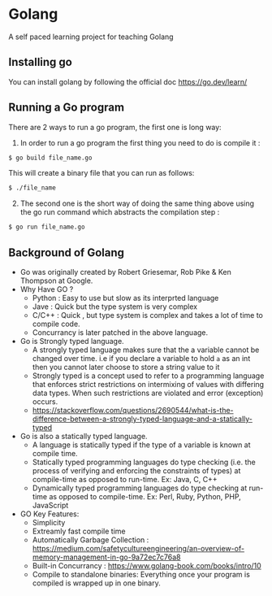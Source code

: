 
# Golang

A self paced learning project for teaching Golang


## Installing go

You can install golang by following the official doc https://go.dev/learn/


## Running a Go program


There are 2 ways to run a go program, the first one is long way:

1.  In order to run a go program the first thing you need to do is compile it :

```bash
$ go build file_name.go
```

This will create a binary file that you can run as follows:

```bash
$ ./file_name
```

2. The second one is the short way of doing the same thing above using the go run command which abstracts the compilation step :

```bash
$ go run file_name.go
```

## Background of Golang

-   Go was originally created by Robert Griesemar, Rob Pike & Ken Thompson at Google.
-   Why Have GO ?
    -   Python : Easy to use but slow as its interprted language
    -   Jave : Quick but the type system is very complex
    -   C/C++ : Quick , but type system is complex and takes a lot of time to compile code.
    -   Concurrancy is later patched in the above language.
-   Go is Strongly typed language.
    -   A strongly typed language makes sure that the a variable cannot be changed over time. i.e if you declare a variable to hold `a` as an int then you cannot later choose to store a string value to it
    -   Strongly typed is a concept used to refer to a programming language that enforces strict restrictions on intermixing of values with differing data types. When such restrictions are violated and error (exception) occurs.
    -   <https://stackoverflow.com/questions/2690544/what-is-the-difference-between-a-strongly-typed-language-and-a-statically-typed>
-   Go is also a statically typed language.
    -   A language is statically typed if the type of a variable is known at compile time.
    -   Statically typed programming languages do type checking (i.e. the process of verifying and enforcing the constraints of types) at compile-time as opposed to run-time. Ex: Java, C, C++
    -   Dynamically typed programming languages do type checking at run-time as opposed to compile-time. Ex: Perl, Ruby, Python, PHP, JavaScript
-   GO Key Features:
    -   Simplicity
    -   Extreamly fast compile time
    -   Automatically Garbage Collection : <https://medium.com/safetycultureengineering/an-overview-of-memory-management-in-go-9a72ec7c76a8>
    -   Built-in Concurrancy : <https://www.golang-book.com/books/intro/10>
    -   Compile to standalone binaries: Everything once your program is compiled is wrapped up in one binary.
